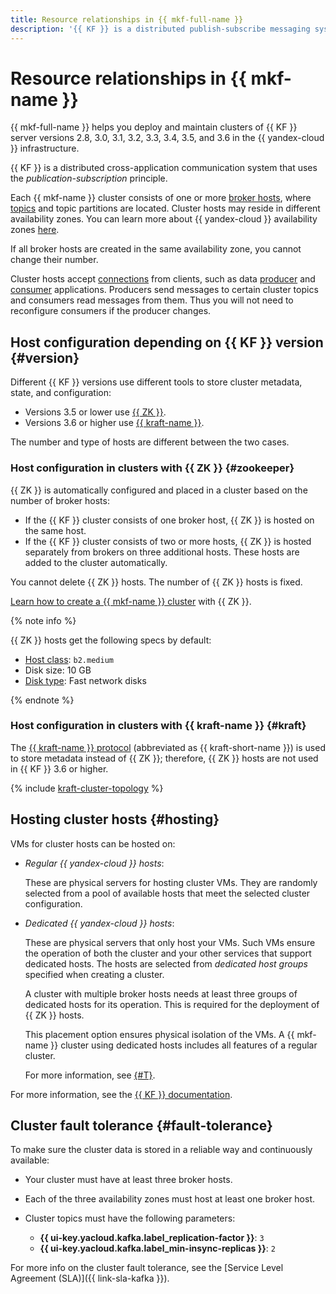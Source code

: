 ```yaml
---
title: Resource relationships in {{ mkf-full-name }}
description: '{{ KF }} is a distributed publish-subscribe messaging system for streaming data between applications. {{ mkf-full-name }} helps you deploy and maintain {{ KF }} 2.8, 3.0, 3.1, and 3.2 server clusters in the {{ yandex-cloud }} infrastructure. Each {{ mkf-name }} cluster consists of one or more broker hosts, where topics and topic partitions are located.'
---
```


# Resource relationships in {{ mkf-name }}

{{ mkf-full-name }} helps you deploy and maintain clusters of {{ KF }} server versions 2.8, 3.0, 3.1, 3.2, 3.3, 3.4, 3.5, and 3.6 in the {{ yandex-cloud }} infrastructure.

{{ KF }} is a distributed cross-application communication system that uses the _publication-subscription_ principle.

Each {{ mkf-name }} cluster consists of one or more [broker hosts](brokers.md), where [topics](topics.md) and topic partitions are located. Cluster hosts may reside in different availability zones. You can learn more about {{ yandex-cloud }} availability zones [here](../../overview/concepts/geo-scope.md).

If all broker hosts are created in the same availability zone, you cannot change their number.


Cluster hosts accept [connections](../operations/connect/clients.md) from clients, such as data [producer](producers-consumers.md) and [consumer](producers-consumers.md) applications. Producers send messages to certain cluster topics and consumers read messages from them. Thus you will not need to reconfigure consumers if the producer changes.

## Host configuration depending on {{ KF }} version {#version}

Different {{ KF }} versions use different tools to store cluster metadata, state, and configuration:

* Versions 3.5 or lower use [{{ ZK }}](#zookeeper).
* Versions 3.6 or higher use [{{ kraft-name }}](#kraft).

The number and type of hosts are different between the two cases.

### Host configuration in clusters with {{ ZK }} {#zookeeper}

{{ ZK }} is automatically configured and placed in a cluster based on the number of broker hosts:

* If the {{ KF }} cluster consists of one broker host, {{ ZK }} is hosted on the same host.
* If the {{ KF }} cluster consists of two or more hosts, {{ ZK }} is hosted separately from brokers on three additional hosts. These hosts are added to the cluster automatically.

You cannot delete {{ ZK }} hosts. The number of {{ ZK }} hosts is fixed.

[Learn how to create a {{ mkf-name }} cluster](../operations/cluster-create.md#create-cluster) with {{ ZK }}.

{% note info %}

{{ ZK }} hosts get the following specs by default:

* [Host class](instance-types.md): `b2.medium`
* Disk size: 10 GB
* [Disk type](storage.md): Fast network disks

{% endnote %}

### Host configuration in clusters with {{ kraft-name }} {#kraft}

The [{{ kraft-name }} protocol](kraft.md) (abbreviated as {{ kraft-short-name }}) is used to store metadata instead of {{ ZK }}; therefore, {{ ZK }} hosts are not used in {{ KF }} 3.6 or higher.

{% include [kraft-cluster-topology](../../_includes/mdb/mkf/kraft-cluster-topology.md) %}

## Hosting cluster hosts {#hosting}

VMs for cluster hosts can be hosted on:
* *Regular {{ yandex-cloud }} hosts*:

   These are physical servers for hosting cluster VMs. They are randomly selected from a pool of available hosts that meet the selected cluster configuration.


* *Dedicated {{ yandex-cloud }} hosts*:


   These are physical servers that only host your VMs. Such VMs ensure the operation of both the cluster and your other services that support dedicated hosts. The hosts are selected from *dedicated host groups* specified when creating a cluster.

   A cluster with multiple broker hosts needs at least three groups of dedicated hosts for its operation. This is required for the deployment of {{ ZK }} hosts.

   This placement option ensures physical isolation of the VMs. A {{ mkf-name }} cluster using dedicated hosts includes all features of a regular cluster.

   For more information, see [{#T}](../../compute/concepts/dedicated-host.md).


For more information, see the [{{ KF }} documentation](https://kafka.apache.org/intro).

## Cluster fault tolerance {#fault-tolerance}

To make sure the cluster data is stored in a reliable way and continuously available:

* Your cluster must have at least three broker hosts.
* Each of the three availability zones must host at least one broker host.
* Cluster topics must have the following parameters:

   * **{{ ui-key.yacloud.kafka.label_replication-factor }}**: `3`
   * **{{ ui-key.yacloud.kafka.label_min-insync-replicas }}**: `2`

For more info on the cluster fault tolerance, see the [Service Level Agreement (SLA)]({{ link-sla-kafka }}).
